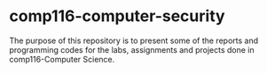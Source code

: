 # comp116-computer-security
The purpose of this repository is to present some of the reports and programming codes for the labs, assignments and projects done in comp116-Computer Science.
